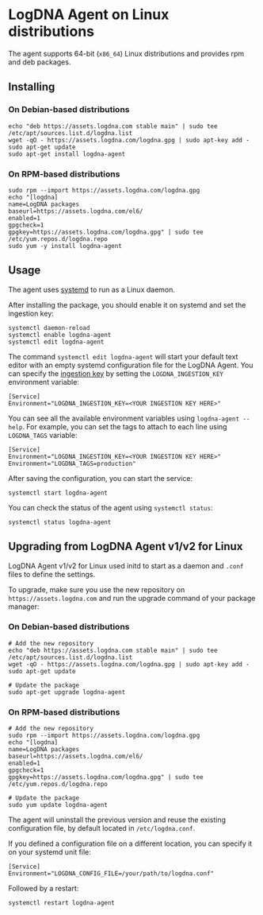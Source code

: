 # LogDNA Agent on Linux distributions

The agent supports 64-bit (`x86_64`) Linux distributions and provides rpm and deb packages.

## Installing

### On Debian-based distributions

```shell script
echo "deb https://assets.logdna.com stable main" | sudo tee /etc/apt/sources.list.d/logdna.list
wget -qO - https://assets.logdna.com/logdna.gpg | sudo apt-key add -
sudo apt-get update
sudo apt-get install logdna-agent
```

### On RPM-based distributions

```shell script
sudo rpm --import https://assets.logdna.com/logdna.gpg
echo "[logdna]
name=LogDNA packages
baseurl=https://assets.logdna.com/el6/
enabled=1
gpgcheck=1
gpgkey=https://assets.logdna.com/logdna.gpg" | sudo tee /etc/yum.repos.d/logdna.repo
sudo yum -y install logdna-agent
```

## Usage

The agent uses [systemd](https://systemd.io/) to run as a Linux daemon.

After installing the package, you should enable it on systemd and set the ingestion key:

```shell script
systemctl daemon-reload
systemctl enable logdna-agent
systemctl edit logdna-agent
```

The command `systemctl edit logdna-agent` will start your default text editor with an empty systemd configuration file
for the LogDNA Agent. You can specify the [ingestion key][ingestion-key] by setting the `LOGDNA_INGESTION_KEY`
environment variable:

```unit file (systemd)
[Service]
Environment="LOGDNA_INGESTION_KEY=<YOUR INGESTION KEY HERE>"
```

You can see all the available environment variables using `logdna-agent --help`. For example, you can set the tags to
attach to each line using `LOGDNA_TAGS` variable:

```unit file (systemd)
[Service]
Environment="LOGDNA_INGESTION_KEY=<YOUR INGESTION KEY HERE>"
Environment="LOGDNA_TAGS=production"
```

After saving the configuration, you can start the service:

```shell script
systemctl start logdna-agent
```

You can check the status of the agent using `systemctl status`:

```shell script
systemctl status logdna-agent
```

## Upgrading from LogDNA Agent v1/v2 for Linux

LogDNA Agent v1/v2 for Linux used initd to start as a daemon and `.conf` files to define the settings.

To upgrade, make sure you use the new repository on `https://assets.logdna.com` and run the upgrade command
of your package manager:

### On Debian-based distributions

```shell script
# Add the new repository
echo "deb https://assets.logdna.com stable main" | sudo tee /etc/apt/sources.list.d/logdna.list
wget -qO - https://assets.logdna.com/logdna.gpg | sudo apt-key add -
sudo apt-get update

# Update the package
sudo apt-get upgrade logdna-agent
```

### On RPM-based distributions

```shell script
# Add the new repository
sudo rpm --import https://assets.logdna.com/logdna.gpg
echo "[logdna]
name=LogDNA packages
baseurl=https://assets.logdna.com/el6/
enabled=1
gpgcheck=1
gpgkey=https://assets.logdna.com/logdna.gpg" | sudo tee /etc/yum.repos.d/logdna.repo

# Update the package
sudo yum update logdna-agent
```

The agent will uninstall the previous version and reuse the existing configuration file, by default
located in `/etc/logdna.conf`.

If you defined a configuration file on a different location, you can specify it on your systemd unit file:

```unit file (systemd)
[Service]
Environment="LOGDNA_CONFIG_FILE=/your/path/to/logdna.conf"
```

Followed by a restart:

```shell script
systemctl restart logdna-agent
```

[ingestion-key]: https://docs.logdna.com/docs/ingestion-key
